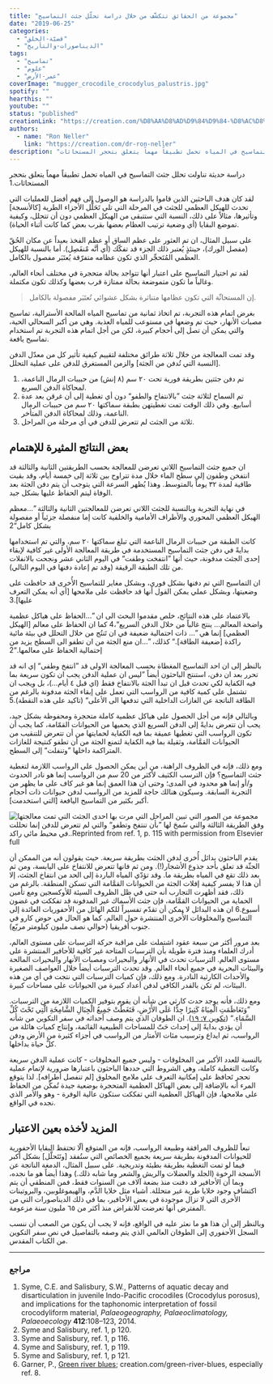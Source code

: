 ```yaml
---
title: "مجموعة من الحقائق تتكشَّف من خلال دراسة تحلّل جثث التماسيح"
date: "2019-06-25"
categories:
  - "قضيّة-الخلق"
  - "الديناصورات-والتأريخ"
tags:
  - "تماسيح"
  - "علوم"
  - "عمر-الأرض"
coverImage: "mugger_crocodile_crocodylus_palustris.jpg"
spotify: ""
hearthis: ""
youtube: ""
status: "published"
creationLink: "https://creation.com/%D8%AA%D8%AD%D9%84%D9%84-%D8%AC%D8%AB%D8%AB-%D8%A7%D9%84%D8%AA%D9%85%D8%A7%D8%B3%D9%8A%D8%AD"
authors:
  - name: "Ron Neller"
    link: "https://creation.com/dr-ron-neller"
description: "دراسة حديثة تناولت تحلل جثث التماسيح في المياه تحمل تطبيقاً مهماً يتعلق بتحجر المستحاثات."
---
```


دراسة حديثة تناولت تحلل جثث التماسيح في المياه تحمل تطبيقاً مهماً يتعلق بتحجر المستحاثات.1

لقد كان هدف الباحثين الذين قاموا بالدراسة هو الوصول إلى فهم أفضل للعمليات التي تحدث للهيكل العظمي للجثث في المرحلة التي تلي تَحَلُّل الأجزاء الطرية \[كالأنسجة\] وتأثيرها، مثالاً على ذلك، النسبة التي ستتبقى من الهيكل العظمي دون أن تتحلل، وكيفية تموضع البقايا (أي وضعية ترتيب العظام بعضها بقرب بعض كما كانت أثناء الحياة).

على سبيل المثال، ان تم العثور على عظم الساق أو عظم الفخذ بعيداً عن مكان الحُقّ (مفصل الورك)، حينئذٍ يُعتبر ذلك الجزء قد تفكّك (أي أنَّه مٌنفَصِل). أما بالنسبة للهيكل العظمي المُتَحجِّر الذي تكون عظامه متفرّقة يُعتَبَر مفصول بالكامل.

لقد تم اختيار التماسيح على اعتبار أنها تتواجد بحالة متحجرة في مختلف أنحاء العالم، وغالباً ما تكون متموضعة بحالة ممتازة قرب بعضها وكذلك تكون مكتملة.

>إن المستحاثّة التي تكون عظامها متناثرة بشكل عشوائي تُعتَبَر مفصولة بالكامل.

بغرض اتمام هذه التجربة، تم اتخاذ ثمانية من تماسيح المياه المالحة الأسترالية، تماسيح مصبات الأنهار، حيث تم وضعها في مستوعب للمياه العذبة. وهي من أكبر السحالي الحية، والتي يمكن أن تصل إلى أحجام كبيرة، لكن من أجل اتمام هذه التجربة تم استخدام تماسيح يافعة.

وقد تمت المعالجة من خلال ثلاثة طرائق مختلفة لتقييم كيفية تأثير كل من معدّل الدفن \[النسبة التي تُدفن من الجثة\] والزمن المستغرق للدفن على عملية التحلل.

1. تم دفن جثتين بطريقة فورية تحت ٢٠ سم (٨ إنش) من حبيبات الرمال الناعمة، لمحاكاة الدفن السريع.
2. تم السماح لثلاثة جثث ”بالانتفاخ والطفو“ دون أي تغطية إلى أن غرقن بعد عدة أسابيع. وفي ذلك الوقت تمت تغطيتهن بطبقة سماكتها ٢٠ سم من حبيبات الرمال الناعمة، وذلك لمحاكاة الدفن المتأخر.
3. ثلاثة من الجثث لم تتعرض للدفن في أي مرحلة من المراحل.

## بعض النتائج المثيرة للإهتمام

ان جميع جثث التماسيح اللاتي تعرضن للمعالجة بحسب الطريقتين الثانية والثالثة قد انتفخن وطفون إلى سطح الماء خلال مدة تتراوح بين ثلاثة إلى خمسة أيام، وقد بقيت طافية لمدة ٣٢ يوماً بالمتوسط. وهذا يُظهر السرعة التي يتوجب أن يتم دفن الجثة بعد الوفاة ليتم الحفاظ عليها بشكل جيد.

في نهاية التجربة وبالنسبة للجثث اللاتي تعرضن للمعالجتين الثانية والثالثة ”…معظم الهيكل العظمي المحوري والأطراف الأمامية والخلفية كانت إما منفصلة جزئياً أو مفصولة بشكل كامل“2

كانت الطبقة من حبيبات الرمال الناعمة التي تبلغ سماكتها ٢٠ سم، والتي تم استخدامها بدايةً في دفن جثث التماسيح المستخدمة في طريقة المعالجة الأولى غير كافية لإبقاء إحدى الجثث مدفونة، حيث أنها ”انتفخت وطفت“ في اليوم الثاني عشر ونجحت بالانفلات من تلك الطبقة الرقيقة (وقد تم إعادة دفنها في اليوم التالي).

ان التماسيح التي تم دفنها بشكل فوري، وبشكل مغاير للتماسيح الأُخرى قد حافظت على وضعيتها، وبشكل عملي يمكن القول أنها قد حافظت على ملامحها \[أي أنه يمكن التعرف عليها\].3

بالاعتماد على هذه النتائج، خلص مقدموا البحث الى ان ”…الحفاظ على هياكل عظمية واضحة المعالم… ينتج غالباً من خلال الدفن السريع“،4 كما ان الحفاظ على معالم \[الهيكل العظمي\] إنما هي ”… ذات احتمالية ضعيفة في ان تَنتُج من خلال التحلل في بيئة مائية راكدة \[ضعيفة الطاقة\].“ كذلك، ”…ان منع الجثة من ان تطفو الى السطح يزيد من إحتمالية الحفاظ على معالمها.“2

بالنظر إلى ان احد التماسيح المغطاة بحسب المعالجة الاولى قد ”انتفخ وطفى“ إي انه قد تحرر بعد ان دفن، استنتج الباحثون أيضاً ”ليس ان عملية الدفن يجب ان تكون سريعة بما فيه الكفاية لكي تحدث قبل ان تبدأ الجثة بالانتفاخ فقط (اي قبل ٤ أيام…)، بل ويجب ان تشتمل على كمية كافية من الرواسب التي تعمل على إبقاء الجثة مدفونة بالرغم من الطاقة الناتجة عن الغازات الداخلية التي تدفعها الى الأعلى“ (تاكيد على هذه النقطة).5

وبالتالي فإنه من أجل الحصول على هياكل عظمية كاملة متحجرة ومحفوظة بشكل جيد، يجب أن تتعرض بدايةً إلى الدفن السريع الذي يحميها من الحيوانات القمّامة، كما يجب أن تكون الرواسب التي تغطيها عميقة بما فيه الكفاية لحمايتها من أن تتعرض للتنقيب من الحيوانات القمَّامة، وثقيلة بما فيه الكفاية لتمنع الجثة من أن تطفو كنتيجة للغازات المتراكمة داخلها ”وتنفلت“ إلى السطح.

ومع ذلك، فإنه في الظروف الراهنة، من أين يمكن الحصول على الرواسب اللازمة لتغطية جثث التماسيح؟ فإن الترسب الكثيف لأكثر من 20 سم من الرواسب إنما هو نادر الحدوث و/أو إنما هو محدود في المدى؛ وحتى ان هذا العمق إنما هو غير كاف على ما يظهر من التجربة السابقة. وسيكون هنالك حاجة للمزيد من الرواسب لدفن حيوانات ذات أحجام أكبر بكثير من التماسيح اليافعة \[التي استخدمت\].

![مجموعة من الصور التي تبين المراحل التي مرت بها احدى الجثث التي تمت معالجتها وفق الطريقة الثالثة والتي سُمحَ لها ”بأن تنتفخ وتطفو“ والتي لم تتعرض للدفن إنما تحللت في محيط مائي راكد..Reprinted from ref. 1, p. 115 with permission from Elsevier full](carcasses-lge.jpg)

يقدم الباحثون بدائل أُخرى لدفن الجثث بطريقة سريعة. حيث يقولون أنه من الممكن أن الجثّة قد تعلق بأحد جذوع الأشجار(!). ومن ثم فانها تتعرض للانتفاخ على اليابسة، ومن ثم بعد ذلك تقع في المياه بطريقة ما. وقد تؤدّي المياه الباردة إلى الحد من انتفاخ الجثث، إلا أن هذا لا يفسر كيفية إفلات الجثة من الحيوانات القمَّامة التي تسكن المنطقة. بالرغم من ذلك، فقد أظهرت التجارب أنه حتى في ظل الظروف السيئة للأوكسجين ومع تأمين الحماية من الحيوانات القمَّامة، فإن جثث الأسماك غير المدفونة قد تفككت في غضون أسبوع.6 ان هذه البدائل لا يمكن أن تقدّم تفسيراً للكم الهائل من الأحفوريات العائدة إلى التماسيح والمخلوقات الأُخرى المنتشرة حول العالم، كما هو الحال في حوض كارو في جنوب أفريقيا (حوالي نصف مليون كيلومتر مربّع).

بعد مرور أكثر من سبعة عقود اشتملت على مراقبة حركة الترسبات على مستوى العالم، أدرك العلماء ومنذ فترة طويلة بأن الترسبات المتاحة غير كافية للأحافير المنتشرة على مستوى العالم. الترسبات تحدث في الأنهار والبحيرات ومصبات الأنهار والبحيرات المالحة والبيئات البحرية في جميع أنحاء العالم. وقد تحدث الترسبات أيضاً خلال العواصف الصغيرة والأحداث الكارثية النادرة. ومع ذلك، فإن كميات الترسبات التي نتجت في أي من هذه البيئات، لم تكن بالقدر الكافي لدفن أعداد كبيرة من الحيوانات على مساحات كبيرة.

ومع ذلك، فأنه يوجد حدث كارثي من شأنه أن يقوم بتوفير الكميات اللازمة من الترسبات. ”وَتَعَاظَمَتِ الْمِيَاهُ كَثِيرًا جِدًّا عَلَى الأَرْضِ، فَتَغَطَّتْ جَمِيعُ الْجِبَالِ الشَّامِخَةِ الَّتِي تَحْتَ كُلِّ السَّمَاءِ.“ ([تكوين ٧: ١٩](https://biblia.com/bible/ar-vandyke/Ge7.19)). ان الطوفان الذي يتم وصف أحداثه في سفر التكوين من شأنه أن يؤدي بدايةً إلى إحداث حَتّ للمساحات الطبيعية القائمة، وإنتاج كميات هائلة من الرواسب، ثم ايداع وترسيب مئات الأمتار من الرواسب في أجزاء كثيرة من الأرض ودفن كلَّ حياة بداخلها.

بالنسبة للعدد الأكبر من المخلوقات - وليس جميع المخلوقات - كانت عملية الدفن سريعة وكانت التغطية كاملة، وهي الشروط التي حددها الباحثون باعتبارها ضرورية لإتمام عملية تحجر تَحافظ على إمكانية التعرف على ملامح المخلوق \[لم تنفصل أطرافه\]. لذا يتوقع المرء أنه بالإضافة إلى بعض الهياكل العظمية المتحجرة بوضعية جيدة تُمكِّن من الحفاظ على ملامحها، فإن الهياكل العظمية التي تفككت ستكون عالية الوفرة - وهو والأمر الذي نجده في الواقع.

## المزيد لأخذه بعين الاعتبار

تبعاً للظروف المرافقة وطبيعة الرواسب، فإنه من المتوقع ألّا تحتفظ البقايا الأحفورية للحيوانات المدفونة بطريقة سريعة بجميع الخصائص التي ستُفقد \[وتَتَحلَّل\] بشكل أكبر فيما لو تمت التغطية بطريقة بطيئة وتدريجية. على سبيل المثال، الدمغة الناتجة عن الأنسجة الرخوة (الجلد والعضلات والريش والشعر وما شابه ذلك.) وهذا أيضاً هو ما نجده، وبما أن الأحافير قد دفنت منذ بضعة آلاف من السنوات فقط، فمن المنطقي أن يتم اكتشاف وجود خلايا طرية غير متحللة. أشياء مثل خلايا الدَّم، والهيموغلوبين، والبروتينات الأُخرى التي لا تزال موجودة في بعض الأحافير، بما في ذلك الديناصورات التي من المفترض أنها تعرضت للانقراض منذ أكثر من ٦٥ مليون سنة مزعومة.

وبالنظر إلى أن هذا هو ما نعثر عليه في الواقع، فإنه لا يجب أن يكون من الصعب أن ننسب السجل الأحفوري إلى الطوفان العالمي الذي يتم وصفه بالتفاصيل في نص سفر التكوين من الكتاب المقدس.

---

### مراجع

1. Syme, C.E. and Salisbury, S.W., Patterns of aquatic decay and disarticulation in juvenile Indo-Pacific crocodiles (Crocodylus porosus), and implications for the taphonomic interpretation of fossil crocodyliform material, _Palaeogeography, Palaeoclimatology, Palaeoecology_ **412**:108–123, 2014.
2. Syme and Salisbury, ref. 1, p 120.
3. Syme and Salisbury, ref. 1, p 116.
4. Syme and Salisbury, ref. 1, p 119.
5. Syme and Salisbury, ref. 1, p 121.
6. Garner, P., [Green river blues](/green-river-blues); creation.com/green-river-blues, especially ref. 8.
